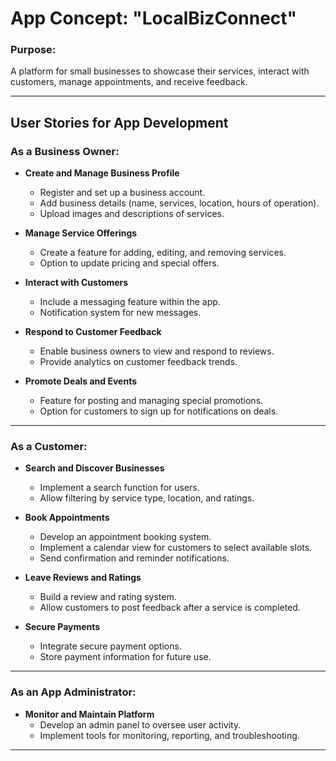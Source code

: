 # App Concept: "LocalBizConnect"

### Purpose:
A platform for small businesses to showcase their services, interact with customers, manage appointments, and receive feedback.

---

## User Stories for App Development

### As a Business Owner:

- **Create and Manage Business Profile**
  - Register and set up a business account.
  - Add business details (name, services, location, hours of operation).
  - Upload images and descriptions of services.

- **Manage Service Offerings**
  - Create a feature for adding, editing, and removing services.
  - Option to update pricing and special offers.

- **Interact with Customers**
  - Include a messaging feature within the app.
  - Notification system for new messages.

- **Respond to Customer Feedback**
  - Enable business owners to view and respond to reviews.
  - Provide analytics on customer feedback trends.

- **Promote Deals and Events**
  - Feature for posting and managing special promotions.
  - Option for customers to sign up for notifications on deals.

---

### As a Customer:

- **Search and Discover Businesses**
  - Implement a search function for users.
  - Allow filtering by service type, location, and ratings.

- **Book Appointments**
  - Develop an appointment booking system.
  - Implement a calendar view for customers to select available slots.
  - Send confirmation and reminder notifications.

- **Leave Reviews and Ratings**
  - Build a review and rating system.
  - Allow customers to post feedback after a service is completed.

- **Secure Payments**
  - Integrate secure payment options.
  - Store payment information for future use.

---

### As an App Administrator:

- **Monitor and Maintain Platform**
  - Develop an admin panel to oversee user activity.
  - Implement tools for monitoring, reporting, and troubleshooting.

---
